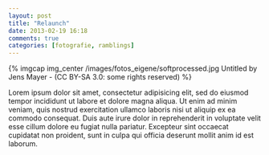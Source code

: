 ```yaml
---
layout: post
title: "Relaunch"
date: 2013-02-19 16:18
comments: true
categories: [fotografie, ramblings]
---
```


{% imgcap img_center /images/fotos_eigene/softprocessed.jpg Untitled by Jens Mayer - (CC BY-SA 3.0: some rights reserved) %}

Lorem ipsum dolor sit amet, consectetur adipisicing elit, sed do eiusmod tempor incididunt ut labore et dolore magna aliqua. Ut enim ad minim veniam, quis nostrud exercitation ullamco laboris nisi ut aliquip ex ea commodo consequat. Duis aute irure dolor in reprehenderit in voluptate velit esse cillum dolore eu fugiat nulla pariatur. Excepteur sint occaecat cupidatat non proident, sunt in culpa qui officia deserunt mollit anim id est laborum.